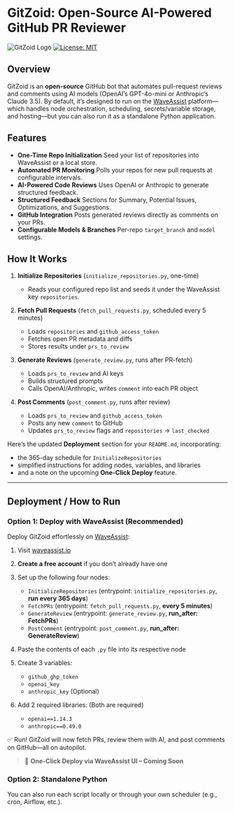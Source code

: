 # GitZoid: Open-Source AI-Powered GitHub PR Reviewer

![GitZoid Logo](https://img.shields.io/badge/GitZoid-AI%20Powered%20PR%20Reviews-blue)
[![License: MIT](https://img.shields.io/badge/License-MIT-yellow.svg)](https://opensource.org/licenses/MIT)

## Overview

GitZoid is an **open-source** GitHub bot that automates pull-request reviews and comments using AI models (OpenAI’s GPT-4o-mini or Anthropic’s Claude 3.5). By default, it’s designed to run on the [WaveAssist](https://waveassist.io) platform—which handles node orchestration, scheduling, secrets/variable storage, and hosting—but you can also run it as a standalone Python application.

## Features

* **One-Time Repo Initialization**
  Seed your list of repositories into WaveAssist or a local store.
* **Automated PR Monitoring**
  Polls your repos for new pull requests at configurable intervals.
* **AI-Powered Code Reviews**
  Uses OpenAI or Anthropic to generate structured feedback.
* **Structured Feedback**
  Sections for Summary, Potential Issues, Optimizations, and Suggestions.
* **GitHub Integration**
  Posts generated reviews directly as comments on your PRs.
* **Configurable Models & Branches**
  Per-repo `target_branch` and `model` settings.

## How It Works

1. **Initialize Repositories** (`initialize_repositories.py`, one-time)

   * Reads your configured repo list and seeds it under the WaveAssist key `repositories`.
2. **Fetch Pull Requests** (`fetch_pull_requests.py`, scheduled every 5 minutes)

   * Loads `repositories` and `github_access_token`
   * Fetches open PR metadata and diffs
   * Stores results under `prs_to_review`
3. **Generate Reviews** (`generate_review.py`, runs after PR-fetch)

   * Loads `prs_to_review` and AI keys
   * Builds structured prompts
   * Calls OpenAI/Anthropic, writes `comment` into each PR object
4. **Post Comments** (`post_comment.py`, runs after review)

   * Loads `prs_to_review` and `github_access_token`
   * Posts any new `comment` to GitHub
   * Updates `prs_to_review` flags and `repositories` → `last_checked`

Here’s the updated **Deployment** section for your `README.md`, incorporating:

* the 365-day schedule for `InitializeRepositories`
* simplified instructions for adding nodes, variables, and libraries
* and a note on the upcoming **One-Click Deploy** feature.

---

## Deployment / How to Run

### Option 1: Deploy with WaveAssist (Recommended)

Deploy GitZoid effortlessly on [WaveAssist](https://waveassist.io):

1. Visit [waveassist.io](https://waveassist.io)

2. **Create a free account** if you don’t already have one

3. Set up the following four nodes:

   * `InitializeRepositories` (entrypoint: `initialize_repositories.py`, **run every 365 days**)
   * `FetchPRs` (entrypoint: `fetch_pull_requests.py`, **every 5 minutes**)
   * `GenerateReview` (entrypoint: `generate_review.py`, **run\_after: FetchPRs**)
   * `PostComment` (entrypoint: `post_comment.py`, **run\_after: GenerateReview**)

4. Paste the contents of each `.py` file into its respective node

5. Create 3 variables:

   * `github_ghp_token`
   * `openai_key`
   * `anthropic_key` (Optional)

6. Add 2 required libraries: (Both are required)

   * `openai==1.14.3`
   * `anthropic==0.49.0`

✅ Run! GitZoid will now fetch PRs, review them with AI, and post comments on GitHub—all on autopilot.

> 🚀 **One-Click Deploy via WaveAssist UI – Coming Soon**

### Option 2: Standalone Python

You can also run each script locally or through your own scheduler (e.g., cron, Airflow, etc.).

